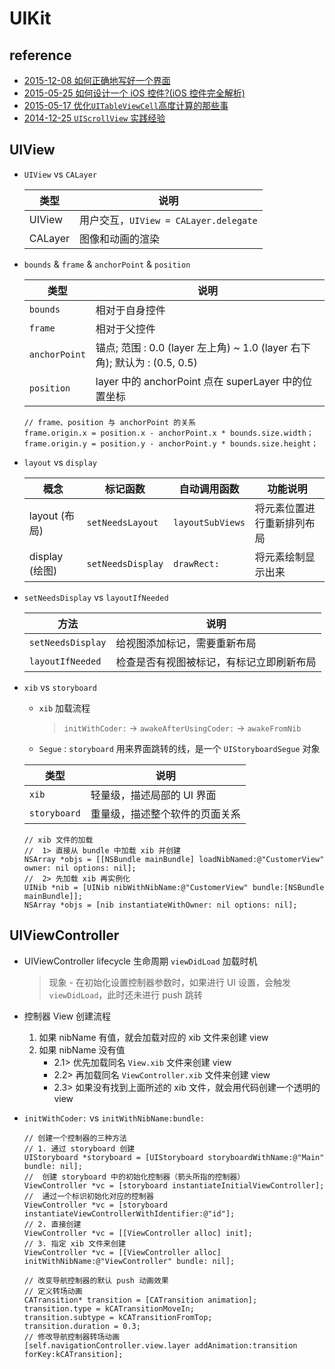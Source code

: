 # UIKit

## reference

- [2015-12-08 如何正确地写好一个界面](http://oncenote.com/2015/12/08/How-to-build-UI/)
- [2015-05-25 如何设计一个 iOS 控件?(iOS 控件完全解析)](https://www.codingtour.com/posts/%E5%A6%82%E4%BD%95%E8%AE%BE%E8%AE%A1%E4%B8%80%E4%B8%AA-ios-%E6%8E%A7%E4%BB%B6-ios-%E6%8E%A7%E4%BB%B6%E5%AE%8C%E5%85%A8%E8%A7%A3%E6%9E%90/)
- [2015-05-17 优化`UITableViewCell`高度计算的那些事](http://blog.sunnyxx.com/2015/05/17/cell-height-calculation/)
- [2014-12-25 `UIScrollView` 实践经验](https://tech.glowing.com/cn/practice-in-uiscrollview)

## UIView

- `UIView` vs `CALayer`
  
  | 类型 | 说明
  | --- | ---
  | UIView    | 用户交互，`UIView = CALayer.delegate`
  | CALayer   | 图像和动画的渲染

- `bounds` & `frame` & `anchorPoint` & `position`

  | 类型 | 说明
  | --- | ---
  | `bounds`          | 相对于自身控件
  | `frame`           | 相对于父控件
  | `anchorPoint`     | 锚点; 范围 : 0.0 (layer 左上角) ~ 1.0 (layer 右下角); 默认为 : (0.5, 0.5)
  | `position`        | layer 中的 anchorPoint 点在 superLayer 中的位置坐标

  ```objc
  // frame、position 与 anchorPoint 的关系
  frame.origin.x = position.x - anchorPoint.x * bounds.size.width；  
  frame.origin.y = position.y - anchorPoint.y * bounds.size.height；
  ```

- `layout` vs `display`

  | 概念 | 标记函数 | 自动调用函数 | 功能说明
  | --- | --- | --- | ---
  | layout (布局)     | `setNeedsLayout`  | `layoutSubViews`  | 将元素位置进行重新排列布局
  | display (绘图)    | `setNeedsDisplay` | `drawRect:`       | 将元素绘制显示出来

- `setNeedsDisplay` vs `layoutIfNeeded`

  | 方法 | 说明
  | --- | ---
  | `setNeedsDisplay`   | 给视图添加标记，需要重新布局
  | `layoutIfNeeded`    | 检查是否有视图被标记，有标记立即刷新布局

- `xib` vs `storyboard`

  * `xib` 加载流程 
    > `initWithCoder:` -> `awakeAfterUsingCoder:` -> `awakeFromNib`
  * `Segue` : `storyboard` 用来界面跳转的线，是一个 `UIStoryboardSegue` 对象

  | 类型 | 说明
  | --- | ---
  | `xib`         | 轻量级，描述局部的 UI 界面
  | `storyboard`  | 重量级，描述整个软件的页面关系

  ```objc
  // xib 文件的加载
  //  1> 直接从 bundle 中加载 xib 并创建
  NSArray *objs = [[NSBundle mainBundle] loadNibNamed:@"CustomerView" owner: nil options: nil];
  //  2> 先加载 xib 再实例化
  UINib *nib = [UINib nibWithNibName:@"CustomerView" bundle:[NSBundle mainBundle]];
  NSArray *objs = [nib instantiateWithOwner: nil options: nil];
  ```

## UIViewController

- UIViewController lifecycle 生命周期 `viewDidLoad` 加载时机
    > 现象 - 在初始化设置控制器参数时，如果进行 UI 设置，会触发 `viewDidLoad`，此时还未进行 push 跳转

- 控制器 View 创建流程 
    1. 如果 nibName 有值，就会加载对应的 xib 文件来创建 view
    2. 如果 nibName 没有值
		* 2.1> 优先加载同名 `View.xib` 文件来创建 view
		* 2.2> 再加载同名 `ViewController.xib` 文件来创建 view
		* 2.3> 如果没有找到上面所述的 xib 文件，就会用代码创建一个透明的 view

- `initWithCoder:` vs `initWithNibName:bundle:`

  ``` objc
  // 创建一个控制器的三种方法
  // 1. 通过 storyboard 创建
  UIStoryboard *storyboard = [UIStoryboard storyboardWithName:@"Main" bundle: nil];
  //  创建 storyboard 中的初始化控制器（箭头所指的控制器）
  ViewController *vc = [storyboard instantiateInitialViewController];
  //  通过一个标识初始化对应的控制器
  ViewController *vc = [storyboard instantiateViewControllerWithIdentifier:@"id"];
  // 2. 直接创建
  ViewController *vc = [[ViewController alloc] init];
  // 3. 指定 xib 文件来创建
  ViewController *vc = [[ViewController alloc] initWithNibName:@"ViewController" bundle: nil];

  // 改变导航控制器的默认 push 动画效果
  // 定义转场动画
  CATransition* transition = [CATransition animation];
  transition.type = kCATransitionMoveIn;
  transition.subtype = kCATransitionFromTop;
  transition.duration = 0.3;
  // 修改导航控制器转场动画
  [self.navigationController.view.layer addAnimation:transition forKey:kCATransition];
  ```
